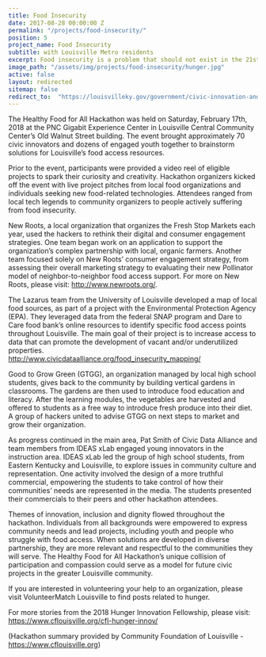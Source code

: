 ```yaml
---
title: Food Insecurity
date: 2017-08-28 00:00:00 Z
permalink: "/projects/food-insecurity/"
position: 5
project_name: Food Insecurity
subtitle: with Louisville Metro residents
excerpt: Food insecurity is a problem that should not exist in the 21st Century.
image_path: "/assets/img/projects/food-insecurity/hunger.jpg"
active: false
layout: redirected
sitemap: false
redirect_to:  "https://louisvilleky.gov/government/civic-innovation-and-technology/civic-innovation"
---
```


The Healthy Food for All Hackathon was held on Saturday, February 17th, 2018 at the PNC Gigabit Experience Center in Louisville Central Community Center’s Old Walnut Street building. The event brought approximately 70 civic innovators and dozens of engaged youth together to brainstorm solutions for Louisville’s food access resources.

Prior to the event, participants were provided a video reel of eligible projects to spark their curiosity and creativity. Hackathon organizers kicked off the event with live project pitches from local food organizations and individuals seeking new food-related technologies. Attendees ranged from local tech legends to community organizers to people actively suffering from food insecurity.

New Roots, a local organization that organizes the Fresh Stop Markets each year, used the hackers to rethink their digital and consumer engagement strategies. One team began work on an application to support the organization’s complex partnership with local, organic farmers. Another team focused solely on New Roots’ consumer engagement strategy, from assessing their overall marketing strategy to evaluating their new Pollinator model of neighbor-to-neighbor food access support. For more on New Roots, please visit: http://www.newroots.org/.

The Lazarus team from the University of Louisville developed a map of local food sources, as part of a project with the Environmental Protection Agency (EPA). They leveraged data from the federal SNAP program and Dare to Care food bank’s online resources to identify specific food access points throughout Louisville. The main goal of their project is to increase access to data that can promote the development of vacant and/or underutilized properties.  
http://www.civicdataalliance.org/food_insecurity_mapping/

Good to Grow Green (GTGG), an organization managed by local high school students, gives back to the community by building vertical gardens in classrooms. The gardens are then used to introduce food education and literacy. After the learning modules, the vegetables are harvested and offered to students as a free way to introduce fresh produce into their diet. A group of hackers united to advise GTGG on next steps to market and grow their organization.

As progress continued in the main area, Pat Smith of Civic Data Alliance and team members from IDEAS xLab engaged young innovators in the instruction area. IDEAS xLab led the group of high school students, from Eastern Kentucky and Louisville, to explore issues in community culture and representation. One activity involved the design of a more truthful commercial, empowering the students to take control of how their communities’ needs are represented in the media. The students presented their commercials to their peers and other hackathon attendees.

Themes of innovation, inclusion and dignity flowed throughout the hackathon. Individuals from all backgrounds were empowered to express community needs and lead projects, including youth and people who struggle with food access. When solutions are developed in diverse partnership, they are more relevant and respectful to the communities they will serve. The Healthy Food for All Hackathon’s unique collision of participation and compassion could serve as a model for future civic projects in the greater Louisville community.

If you are interested in volunteering your help to an organization, please visit VolunteerMatch Louisville to find posts related to hunger.

For more stories from the 2018 Hunger Innovation Fellowship, please visit: https://www.cflouisville.org/cfl-hunger-innov/

(Hackathon summary provided by Community Foundation of Louisville - https://www.cflouisville.org)
